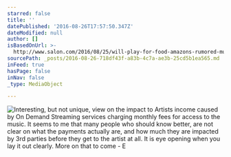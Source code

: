 ```yaml
---
starred: false
title: ''
datePublished: '2016-08-26T17:57:50.347Z'
dateModified: null
author: []
isBasedOnUrl: >-
  http://www.salon.com/2016/08/25/will-play-for-food-amazons-rumored-music-streaming-service-could-hurt-apple-spotify-and-every-musician-you-love/
sourcePath: _posts/2016-08-26-718df43f-a83b-4c7a-ae3b-25cd5b1ea565.md
inFeed: true
hasPage: false
inNav: false
_type: MediaObject

---
```

![Interesting, but not unique, view on the impact to Artists income caused by On Demand Streaming services charging monthly fees for access to the music.  It seems to me that many people who should know better, are not clear on what the payments actually are, and how much they are impacted by 3rd parties before they get to the artist at all.  It is eye opening when you lay it out clearly.  More on that to come - E](https://the-grid-user-content.s3-us-west-2.amazonaws.com/eb4c46ff-d867-479e-9d6d-462e46b3dba4.jpg)